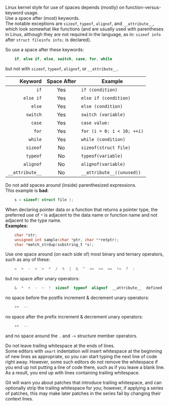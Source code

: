 Linux kernel style for use of spaces depends (mostly) on function-versus-keyword usage.  
Use a space after (most) keywords.  
The notable exceptions are `sizeof`, `typeof`, `alignof`, and `__attribute__`, which look somewhat like functions (and are usually used with parentheses in Linux, although they are not required in the language, as in: `sizeof info` after `struct fileinfo info;` is declared).

So use a space after these keywords:

```C
	if, else if, else, switch, case, for, while
```

but not with `sizeof`, `typeof`, `alignof`, or `__attribute__`.  

Keyword|Space After|Example
---:|:---:|---
`if`|Yes|`if (condition)`
`else if`|Yes|`else if (condition)`
`else`|Yes|`else (condition)`
`switch`|Yes|`switch (variable)`
`case`|Yes|`case value:`
`for`|Yes|`for (i = 0; i < 10; ++i)`
`while`|Yes|`while (condition)`
`sizeof`|No|`sizeof(struct file)`
`typeof`|No|`typeof(variable)`
`alignof`|No|`alignof(variable)`
`__attribute__`|No|`__attribute__((unused))`

Do not add spaces around (inside) parenthesized expressions.  
This example is **bad**:

```C
	s = sizeof( struct file );
```

When declaring pointer data or a function that returns a pointer type, the preferred use of `*` is adjacent to the data name or function name and not adjacent to the type name.  
**Examples:**

```C
	char *str;
	unsigned int sample(char *ptr, char **retptr);
	char *match_strdup(substring_t *s);
```

Use one space around (on each side of) most binary and ternary operators, such as any of these:

```C
	=  +  -  <  >  *  /  %  |  &  ^  <=  >=  ==  !=  ?  :
```

but no space after unary operators:

```C
	&  *  +  -  ~  !  sizeof  typeof  alignof  __attribute__  defined
```

no space before the postfix increment & decrement unary operators:

```C
	++  --
```

no space after the prefix increment & decrement unary operators:

```C
	++  --
```

and no space around the `.` and `->` structure member operators.

Do not leave trailing whitespace at the ends of lines.  
Some editors with `smart` indentation will insert whitespace at the beginning of new lines as appropriate, so you can start typing the next line of code right away.
However, some such editors do not remove the whitespace if you end up not putting a line of code there, such as if you leave a blank line.  
As a result, you end up with lines containing trailing whitespace.

Git will warn you about patches that introduce trailing whitespace, and can optionally strip the trailing whitespace for you; however, if applying a series of patches, this may make later patches in the series fail by changing their context lines.